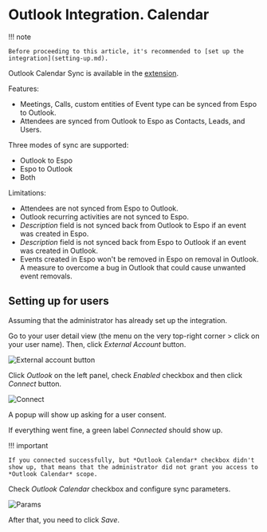 # Outlook Integration. Calendar

!!! note

    Before proceeding to this article, it's recommended to [set up the integration](setting-up.md).

Outlook Calendar Sync is available in the [extension](https://www.espocrm.com/extensions/outlook-integration/).

Features:

* Meetings, Calls, custom entities of Event type can be synced from Espo to Outlook.
* Attendees are synced from Outlook to Espo as Contacts, Leads, and Users.

Three modes of sync are supported:

* Outlook to Espo
* Espo to Outlook
* Both

Limitations:

* Attendees are not synced from Espo to Outlook.
* Outlook recurring activities are not synced to Espo.
* *Description* field is not synced back from Outlook to Espo if an event was created in Espo.
* *Description* field is not synced back from Espo to Outlook if an event was created in Outlook.
* Events created in Espo won't be removed in Espo on removal in Outlook. A measure to overcome a bug in Outlook that could cause unwanted event removals.

## Setting up for users

Assuming that the administrator has already set up the integration.

Go to your user detail view (the menu on the very top-right corner > click on your user name). Then, click *External Account* button.

![External account button](../../_static/images/extensions/outlook-integration/external-account-button.png)

Click *Outlook* on the left panel, check *Enabled* checkbox and then click *Connect* button.

![Connect](../../_static/images/extensions/outlook-integration/connect.png)

A popup will show up asking for a user consent.

If everything went fine, a green label *Connected* should show up.

!!! important

    If you connected successfully, but *Outlook Calendar* checkbox didn't show up, that means that the administrator did not grant you access to *Outlook Calendar* scope.

Check *Outlook Calendar* checkbox and configure sync parameters.

![Params](../../_static/images/extensions/outlook-integration/calendar-params.png)

After that, you need to click *Save*.
